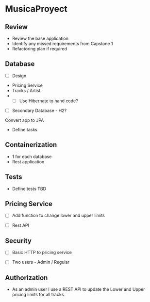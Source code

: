 # MusicaProyect

## Review
- Review the base application
- Identify any missed requirements from Capstone 1
- Refactoring plan if required


## Database
- [ ] Design
- Pricing Service
- Tracks / Artist
- 
  - [ ] Use Hibernate to hand code?
- [ ] Secondary Database - H2?

Convert app to JPA
- Define tasks

## Containerization
- 1 for each database
- Rest application


## Tests
- Define tests TBD


## Pricing Service
-[ ] Add function to change lower and upper limits
-[ ] Rest API


## Security
- [ ] Basic HTTP to pricing service
- [ ] Two users - Admin / Regular


## Authorization
- As an admin user I use a REST API to update the Lower and Upper pricing limits for all tracks

